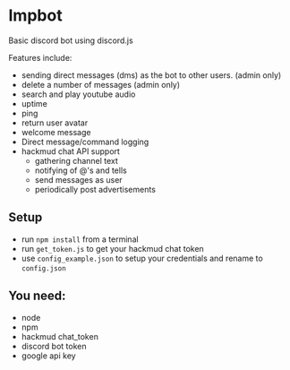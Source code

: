 # Impbot

Basic discord bot using discord.js

Features include:
- sending direct messages (dms) as the bot to other users. (admin only)
- delete a number of messages (admin only)
- search and play youtube audio
- uptime
- ping
- return user avatar
- welcome message
- Direct message/command logging
- hackmud chat API support 
	- gathering channel text
	- notifying of @'s and tells
	- send messages as user
	- periodically post advertisements

## Setup
- run `npm install` from a terminal
- run `get_token.js` to get your hackmud chat token
- use `config_example.json` to setup your credentials and rename to `config.json`

## You need:
- node
- npm
- hackmud chat_token
- discord bot token
- google api key